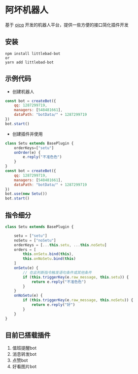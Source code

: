 # 阿坏机器人

基于 [oicq](https://github.com/takayama-lily/oicq) 开发的机器人平台，提供一些方便的接口简化插件开发

## 安装

```
npm install littlebad-bot
or
yarn add littlebad-bot
```

## 示例代码

- 创建机器人
```javascript
const bot = createBot({
    qq: 1287299719,
    managers: [548481661],
    dataPath: "botData/" + 1287299719
})
bot.start()
```

- 创建插件并使用
```javascript
class Setu extends BasePlugin {
    orderKeys=["setu"]
    onOrder(e) {
        e.reply("不准色色")
    }
}
const bot = createBot({
    qq: 1287299719,
    managers: [548481661],
    dataPath: "botData/" + 1287299719
})
bot.use(new Setu())
bot.start()
```

## 指令细分

```javascript
class Setu extends BasePlugin {

    setu = ["setu"]
    noSetu = ["noSetu"]
    orderKeys = [...this.setu, ...this.noSetu]
    orders = [
        this.onSetu.bind(this),
        this.onNoSetu.bind(this)
    ]
    onSetu(e) {
        // 在此判断指令触发语句条件或其他条件
        if (this.triggerKey(e.raw_message, this.setu)) {
            return e.reply("不准色色")
        }
    }
    onNoSetu(e) {
        if (this.triggerKey(e.raw_message, this.noSetu)) {
            return e.reply("好")
        }
    }
}
```

## 目前已搭载插件
1. 值班提醒bot
2. 消息转发bot
3. 点赞bot
4. 好看图片bot
